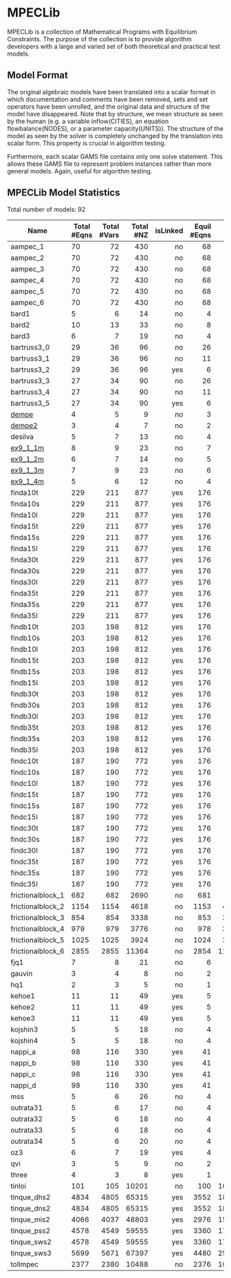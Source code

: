 # MPECLib 

MPECLib is a collection of Mathematical Programs with Equilibrium Constraints. The purpose of the collection is to provide algorithm developers with a large and varied set of both theoretical and practical test models.

## Model Format

The original algebraic models have been translated into a scalar
format in which documentation and comments have been removed, sets and
set operators have been unrolled, and the original data and structure
of the model have disappeared.  Note that by structure, we mean
structure as seen by the human (e.g. a variable inflow(CITIES), an
equation flowbalance(NODES), or a parameter capacity(UNITS)).  The
structure of the model as seen by the solver is completely unchanged
by the translation into scalar form.  This property is crucial in
algorithm testing.

Furthermore, each scalar GAMS file contains only one solve statement.
This allows these GAMS file to represent problem instances rather than
more general models.  Again, useful for algorithm testing.

## MPECLib Model Statistics

Total number of models:  92

|Name              															|Total #Eqns|Total #Vars |Total #NZ |isLinked|Equil #Eqns|Equil #NZ |
|------------------															|-----------|-----------:|---------:|-------:|----------:|---------:|
|aampec_1																	|70	 		|72	 	 	 |430		|no	 	 |68	 	 |380    	|
|aampec_2																	|70	 		|72	 	 	 |430		|no	 	 |68	 	 |380    	|
|aampec_3																	|70	 		|72	 	 	 |430		|no	 	 |68	 	 |380    	|
|aampec_4																	|70	 		|72	 	 	 |430		|no	 	 |68	 	 |380    	|
|aampec_5																	|70	 		|72	 	 	 |430		|no	 	 |68	 	 |380    	|
|aampec_6																	|70	 		|72	 	 	 |430		|no	 	 |68	 	 |380    	|
|bard1																		|5	 		|6	 	 	 |14		|no	 	 |4	 		 |11	    |
|bard2																		|10	 		|13	 	 	 |33		|no	 	 |8	 		 |24	    |
|bard3																		|6	 		|7	 	 	 |19		|no	 	 |4	 		 |12	    |
|bartruss3_0																|29	 		|36	 	 	 |96		|no	 	 |26	 	 |82	    |
|bartruss3_1																|29	 		|36	 	 	 |96		|no	 	 |11	 	 |52	    |
|bartruss3_2																|29	 		|36	 	 	 |96		|yes 	 |6	 		 |30	    |
|bartruss3_3																|27	 		|34	 	 	 |90		|no	 	 |26	 	 |82	    |
|bartruss3_4																|27	 		|34	 	 	 |90		|no	 	 |11	 	 |52	    |
|bartruss3_5																|27	 		|34	 	 	 |90		|yes 	 |6	 		 |30	    |
|[dempe](http://www-unix.mcs.anl.gov/~leyffer/MacMPEC/problems/dempe.mod)	|4	 		|5	 	 	 |9			|no	 	 |3	 		 |6	    	|
|[dempe2](http://www-unix.mcs.anl.gov/~leyffer/MacMPEC/problems/dempe.mod)	|3	 		|4	 	 	 |7			|no	 	 |2	 		 |4	    	|
|desilva																	|5	 		|7	 	 	 |13		|no	 	 |4	 		 |8	    	|
|[ex9_1_1m](http://titan.princeton.edu/TestProblems/chapter9/ex9.1.1.gms)	|8	 		|9	 	 	 |23		|no	 	 |7	 		 |19	    |
|[ex9_1_2m](http://titan.princeton.edu/TestProblems/chapter9/ex9.1.2.gms)	|6	 		|7	 	 	 |14		|no	 	 |5	 		 |11	    |
|[ex9_1_3m](http://titan.princeton.edu/TestProblems/chapter9/ex9.1.3.gms)	|7	 		|9	 	 	 |23		|no	 	 |6	 		 |20	    |
|[ex9_1_4m](http://titan.princeton.edu/TestProblems/chapter9/ex9.1.4.gms)	|5	 		|6	 	 	 |12		|no	 	 |4	 		 |9	    	|
|finda10t																	|229 		|211 	 	 |877		|yes 	 |176 		 |694    	|
|finda10s																	|229 		|211 	 	 |877		|yes 	 |176 		 |694    	|
|finda10l																	|229 		|211 	 	 |877		|yes 	 |176 		 |746    	|
|finda15t																	|229 		|211 	 	 |877		|yes 	 |176 		 |694    	|
|finda15s																	|229 		|211 	 	 |877		|yes 	 |176 		 |694    	|
|finda15l																	|229 		|211 	 	 |877		|yes 	 |176 		 |746    	|
|finda30t																	|229 		|211 	 	 |877		|yes 	 |176 		 |694    	|
|finda30s																	|229 		|211 	 	 |877		|yes 	 |176 		 |694    	|
|finda30l																	|229 		|211 	 	 |877		|yes 	 |176 		 |746    	|
|finda35t																	|229 		|211 	 	 |877		|yes 	 |176 		 |694    	|
|finda35s																	|229 		|211 	 	 |877		|yes 	 |176 		 |694    	|
|finda35l																	|229 		|211 	 	 |877		|yes 	 |176 		 |746    	|
|findb10t																	|203 		|198 	 	 |812		|yes 	 |176 		 |694    	|
|findb10s																	|203 		|198 	 	 |812		|yes 	 |176 		 |694    	|
|findb10l																	|203 		|198 	 	 |812		|yes 	 |176 		 |746    	|
|findb15t																	|203 		|198 	 	 |812		|yes 	 |176 		 |694    	|
|findb15s																	|203 		|198 	 	 |812		|yes 	 |176 		 |694    	|
|findb15l																	|203 		|198 	 	 |812		|yes 	 |176 		 |746    	|
|findb30t																	|203 		|198 	 	 |812		|yes 	 |176 		 |694    	|
|findb30s																	|203 		|198 	 	 |812		|yes 	 |176 		 |694    	|
|findb30l																	|203 		|198 	 	 |812		|yes 	 |176 		 |746    	|
|findb35t																	|203 		|198 	 	 |812		|yes 	 |176 		 |694    	|
|findb35s																	|203 		|198 	 	 |812		|yes 	 |176 		 |694    	|
|findb35l																	|203 		|198 	 	 |812		|yes 	 |176 		 |746    	|
|findc10t																	|187 		|190 	 	 |772		|yes 	 |176 		 |694    	|
|findc10s																	|187 		|190 	 	 |772		|yes 	 |176 		 |694    	|
|findc10l																	|187 		|190 	 	 |772		|yes 	 |176 		 |746    	|
|findc15t																	|187 		|190 	 	 |772		|yes 	 |176 		 |694    	|
|findc15s																	|187 		|190 	 	 |772		|yes 	 |176 		 |694    	|
|findc15l																	|187		|190 	 	 |772		|yes	 |176 		 |746    	|
|findc30t																	|187		|190	 	 |772		|yes	 |176 		 |694    	|
|findc30s																	|187		|190	 	 |772		|yes	 |176 		 |694    	|
|findc30l																	|187		|190	 	 |772		|yes	 |176 		 |746    	|
|findc35t																	|187		|190	 	 |772		|yes	 |176 		 |694    	|
|findc35s																	|187		|190	 	 |772		|yes	 |176 		 |694    	|
|findc35l																	|187		|190	 	 |772		|yes	 |176 		 |746    	|
|frictionalblock_1															|682		|682	 	 |2690		|no		 |681 		 |268    	|
|frictionalblock_2															|1154   	|1154	 	 |4618		|no		 |1153		 |4616   	|
|frictionalblock_3															|854		|854	 	 |3338		|no		 |853 		 |3336   	|
|frictionalblock_4															|979		|979	 	 |3776		|no		 |978 		 |3774   	|
|frictionalblock_5															|1025   	|1025	 	 |3924		|no		 |1024		 |3922   	|
|frictionalblock_6															|2855   	|2855	 	 |11364		|no		 |2854		 |11362  	|
|fjq1																		|7	    	|8		 	 |21		|no		 |6	 		 |18	    |
|gauvin																		|3	    	|4		 	 |8			|no		 |2	 		 |5	    	|
|hq1																		|2	    	|3		 	 |5			|no		 |1	 		 |2	    	|
|kehoe1																		|11	    	|11		 	 |49		|yes	 |5	 		 |27	    |
|kehoe2																		|11	    	|11		 	 |49		|yes	 |5	 		 |27	    |
|kehoe3																		|11	    	|11		 	 |49		|yes	 |5	 		 |27	    |
|kojshin3																	|5	    	|5		 	 |18		|no		 |4	 		 |16	    |
|kojshin4																	|5	    	|5		 	 |18		|no		 |4	 		 |16	    |
|nappi_a																	|98	    	|116	 	 |330		|yes	 |41	 	 |187		| 
|nappi_b																	|98	    	|116	 	 |330		|yes	 |41	 	 |187		| 
|nappi_c																	|98	    	|116	 	 |330		|yes	 |41	 	 |187		| 
|nappi_d																	|98	    	|116	 	 |330		|yes	 |41	 	 |187		| 
|mss																		|5	    	|6		 	 |26		|no		 |4	 		 |20	    |
|outrata31																	|5	    	|6		 	 |17		|no		 |4	 		 |14	    |
|outrata32																	|5	    	|6		 	 |18		|no		 |4	 		 |14	    |
|outrata33																	|5	    	|6		 	 |18		|no		 |4	 		 |14	    |
|outrata34																	|5	    	|6		 	 |20		|no		 |4	 		 |14	    |
|oz3																		|6	    	|7		 	 |19		|yes	 |4	 		 |10	    |
|qvi																		|3	    	|5		 	 |9			|no		 |2	 		 |4	    	|
|three																		|4	    	|3		 	 |8			|yes	 |1	 		 |2	    	|
|tinloi																		|101		|105	 	 |10201		|no		 |100 		 |10100  	|
|tinque_dhs2																|4834   	|4805	 	 |65315		|yes	 |3552		 |18944  	|
|tinque_dns2																|4834   	|4805	 	 |65315		|yes	 |3552		 |18944  	|
|tinque_mis2																|4066   	|4037	 	 |48803		|yes	 |2976		 |15872  	|
|tinque_pss2																|4578   	|4549	 	 |59555		|yes	 |3360		 |17920  	|
|tinque_sws2																|4578   	|4549	 	 |59555		|yes	 |3360		 |17920  	|
|tinque_sws3																|5699   	|5671	 	 |67397		|yes	 |4480		 |25760  	|
|tollmpec																	|2377   	|2380	 	 |10488		|no		 |2376		 |10481  	|
